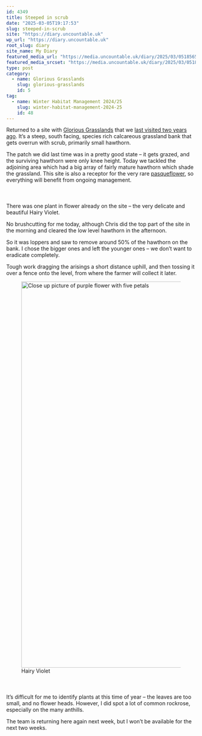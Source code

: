 ```yaml
---
id: 4349
title: Steeped in scrub
date: "2025-03-05T19:17:53"
slug: steeped-in-scrub
site: "https://diary.uncountable.uk"
wp_url: "https://diary.uncountable.uk"
root_slug: diary
site_name: My Diary
featured_media_url: "https://media.uncountable.uk/diary/2025/03/05185651/IMG20250305144511.webp"
featured_media_srcset: "https://media.uncountable.uk/diary/2025/03/05185651/IMG20250305144511-300x169.webp 300w, https://media.uncountable.uk/diary/2025/03/05185651/IMG20250305144511-1024x576.webp 1024w, https://media.uncountable.uk/diary/2025/03/05185651/IMG20250305144511-150x150.webp 150w, https://media.uncountable.uk/diary/2025/03/05185651/IMG20250305144511-640x360.webp 640w, https://media.uncountable.uk/diary/2025/03/05185651/IMG20250305144511.webp 1959w"
type: post
category:
  - name: Glorious Grasslands
    slug: glorious-grasslands
    id: 5
tag:
  - name: Winter Habitat Management 2024/25
    slug: winter-habitat-management-2024-25
    id: 48
---
```



<p>Returned to a site with <a href="https://www.cotswolds-nl.org.uk/looking-after/our-grasslands-projects/glorious-cotswolds-grasslands/">Glorious Grasslands</a> that we <a href="https://diary.uncountable.uk/2023/03/all-calm-in-calmsden/" data-type="post" data-id="650">last visited two years ago</a>.  It&#8217;s a steep, south facing, species rich calcareous grassland bank that gets overrun with scrub, primarily small hawthorn.</p>



<p>The patch we did last time was in a pretty good state &#8211; it gets grazed, and the surviving hawthorn were only knee height.  Today we tackled the adjoining area which had a big array of fairly mature hawthorn which shade the grassland.  This site is also a receptor for the very rare <a href="https://www.wildlifetrusts.org/wildlife-explorer/wildflowers/pasqueflower">pasqueflower</a>, so everything will benefit from ongoing management.</p>


<style>.kb-row-layout-id4349_9a0dd1-bf > .kt-row-column-wrap{align-content:start;}:where(.kb-row-layout-id4349_9a0dd1-bf > .kt-row-column-wrap) > .wp-block-kadence-column{justify-content:start;}.kb-row-layout-id4349_9a0dd1-bf > .kt-row-column-wrap{column-gap:var(--global-kb-gap-md, 2rem);row-gap:var(--global-kb-gap-md, 2rem);padding-top:var(--global-kb-spacing-sm, 1.5rem);padding-bottom:var(--global-kb-spacing-sm, 1.5rem);grid-template-columns:repeat(2, minmax(0, 1fr));}.kb-row-layout-id4349_9a0dd1-bf > .kt-row-layout-overlay{opacity:0.30;}@media all and (max-width: 1024px){.kb-row-layout-id4349_9a0dd1-bf > .kt-row-column-wrap{grid-template-columns:repeat(2, minmax(0, 1fr));}}@media all and (max-width: 767px){.kb-row-layout-id4349_9a0dd1-bf > .kt-row-column-wrap{grid-template-columns:minmax(0, 1fr);}.kb-row-layout-id4349_9a0dd1-bf > .kt-row-column-wrap > .wp-block-kadence-column:nth-of-type(1){order:2;}.kb-row-layout-id4349_9a0dd1-bf > .kt-row-column-wrap > .wp-block-kadence-column:nth-of-type(2){order:1;}.kb-row-layout-id4349_9a0dd1-bf > .kt-row-column-wrap > .wp-block-kadence-column:nth-of-type(3){order:12;}.kb-row-layout-id4349_9a0dd1-bf > .kt-row-column-wrap > .wp-block-kadence-column:nth-of-type(4){order:11;}.kb-row-layout-id4349_9a0dd1-bf > .kt-row-column-wrap > .wp-block-kadence-column:nth-of-type(5){order:22;}.kb-row-layout-id4349_9a0dd1-bf > .kt-row-column-wrap > .wp-block-kadence-column:nth-of-type(6){order:21;}.kb-row-layout-id4349_9a0dd1-bf > .kt-row-column-wrap > .wp-block-kadence-column:nth-of-type(7){order:32;}.kb-row-layout-id4349_9a0dd1-bf > .kt-row-column-wrap > .wp-block-kadence-column:nth-of-type(8){order:31;}}</style><div class="kb-row-layout-wrap kb-row-layout-id4349_9a0dd1-bf alignnone wp-block-kadence-rowlayout"><div class="kt-row-column-wrap kt-has-2-columns kt-row-layout-equal kt-tab-layout-inherit kt-mobile-layout-row kt-row-valign-top">
<style>.kadence-column4349_a12a97-a2 > .kt-inside-inner-col,.kadence-column4349_a12a97-a2 > .kt-inside-inner-col:before{border-top-left-radius:0px;border-top-right-radius:0px;border-bottom-right-radius:0px;border-bottom-left-radius:0px;}.kadence-column4349_a12a97-a2 > .kt-inside-inner-col{column-gap:var(--global-kb-gap-sm, 1rem);}.kadence-column4349_a12a97-a2 > .kt-inside-inner-col{flex-direction:column;}.kadence-column4349_a12a97-a2 > .kt-inside-inner-col > .aligncenter{width:100%;}.kadence-column4349_a12a97-a2 > .kt-inside-inner-col:before{opacity:0.3;}.kadence-column4349_a12a97-a2{position:relative;}@media all and (max-width: 1024px){.kadence-column4349_a12a97-a2 > .kt-inside-inner-col{flex-direction:column;justify-content:center;}}@media all and (max-width: 767px){.kadence-column4349_a12a97-a2 > .kt-inside-inner-col{flex-direction:column;justify-content:center;}}</style>
<div class="wp-block-kadence-column kadence-column4349_a12a97-a2"><div class="kt-inside-inner-col">
<p>There was one plant in flower already on the site &#8211; the very delicate and beautiful Hairy Violet.</p>



<p>No brushcutting for me today, although Chris did the top part of the site in the morning and cleared the low level hawthorn in the afternoon.</p>



<p>So it was loppers and saw to remove around 50% of the hawthorn on the bank.  I chose the bigger ones and left the younger  ones &#8211; we don&#8217;t want to eradicate completely.</p>



<p>Tough work dragging the arisings a short distance uphill, and then tossing it over a fence onto the level, from where the farmer will collect it later.</p>
</div></div>


<style>.kadence-column4349_bfb947-2f > .kt-inside-inner-col,.kadence-column4349_bfb947-2f > .kt-inside-inner-col:before{border-top-left-radius:0px;border-top-right-radius:0px;border-bottom-right-radius:0px;border-bottom-left-radius:0px;}.kadence-column4349_bfb947-2f > .kt-inside-inner-col{column-gap:var(--global-kb-gap-sm, 1rem);}.kadence-column4349_bfb947-2f > .kt-inside-inner-col{flex-direction:column;}.kadence-column4349_bfb947-2f > .kt-inside-inner-col > .aligncenter{width:100%;}.kadence-column4349_bfb947-2f > .kt-inside-inner-col:before{opacity:0.3;}.kadence-column4349_bfb947-2f{position:relative;}@media all and (max-width: 1024px){.kadence-column4349_bfb947-2f > .kt-inside-inner-col{flex-direction:column;justify-content:center;}}@media all and (max-width: 767px){.kadence-column4349_bfb947-2f > .kt-inside-inner-col{flex-direction:column;justify-content:center;}}</style>
<div class="wp-block-kadence-column kadence-column4349_bfb947-2f"><div class="kt-inside-inner-col">
<figure class="wp-block-image size-large"><img loading="lazy" decoding="async" width="658" height="1024" src="https://media.uncountable.uk/diary/2025/03/05185654/IMG20250305120227-658x1024.webp" alt="Close up picture of purple flower with five petals" class="wp-image-4351" srcset="https://media.uncountable.uk/diary/2025/03/05185654/IMG20250305120227-658x1024.webp 658w, https://media.uncountable.uk/diary/2025/03/05185654/IMG20250305120227-193x300.webp 193w, https://media.uncountable.uk/diary/2025/03/05185654/IMG20250305120227-411x640.webp 411w, https://media.uncountable.uk/diary/2025/03/05185654/IMG20250305120227.webp 1479w" sizes="auto, (max-width: 658px) 100vw, 658px" /><figcaption class="wp-element-caption">Hairy Violet</figcaption></figure>
</div></div>

</div></div>


<p>It&#8217;s difficult for me to identify plants at this time of year &#8211; the leaves are too small, and no flower heads.  However, I did spot a lot of common rockrose, especially on the many anthills.  </p>



<p>The team is returning here again next week, but I won&#8217;t be available for the next two weeks.</p>
